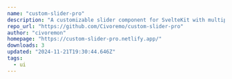 ```yaml
---
name: "custom-slider-pro"
description: "A customizable slider component for SvelteKit with multiple shapes and styles"
repo_url: "https://github.com/Civoremo/custom-slider-pro"
author: "civoremon"
homepage: "https://custom-slider-pro.netlify.app/"
downloads: 3
updated: "2024-11-21T19:30:44.646Z"
tags: 
  - ui
---
```

